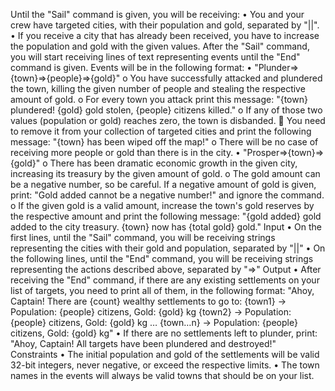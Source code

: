 Until the "Sail" command is given, you will be receiving:
•	You and your crew have targeted cities, with their population and gold, separated by "||".
•	If you receive a city that has already been received, you have to increase the population and gold with the given values.
After the "Sail" command, you will start receiving lines of text representing events until the "End" command is given. 
Events will be in the following format:
•	"Plunder=>{town}=>{people}=>{gold}"
o	You have successfully attacked and plundered the town, killing the given number of people and stealing the respective amount of gold. 
o	For every town you attack print this message: "{town} plundered! {gold} gold stolen, {people} citizens killed."
o	If any of those two values (population or gold) reaches zero, the town is disbanded.
	You need to remove it from your collection of targeted cities and print the following message: "{town} has been wiped off the map!"
o	There will be no case of receiving more people or gold than there is in the city.
•	"Prosper=>{town}=>{gold}"
o	There has been dramatic economic growth in the given city, increasing its treasury by the given amount of gold.
o	The gold amount can be a negative number, so be careful. If a negative amount of gold is given, print: "Gold added cannot be a negative number!" and ignore the command.
o	If the given gold is a valid amount, increase the town's gold reserves by the respective amount and print the following message: 
"{gold added} gold added to the city treasury. {town} now has {total gold} gold."
Input
•	On the first lines, until the "Sail" command, you will be receiving strings representing the cities with their gold and population, separated by "||"
•	On the following lines, until the "End" command, you will be receiving strings representing the actions described above, separated by "=>"
Output
•	After receiving the "End" command, if there are any existing settlements on your list of targets, you need to print all of them, in the following format:
"Ahoy, Captain! There are {count} wealthy settlements to go to:
{town1} -> Population: {people} citizens, Gold: {gold} kg
{town2} -> Population: {people} citizens, Gold: {gold} kg
   …
{town…n} -> Population: {people} citizens, Gold: {gold} kg"
•	If there are no settlements left to plunder, print:
"Ahoy, Captain! All targets have been plundered and destroyed!"
Constraints
•	The initial population and gold of the settlements will be valid 32-bit integers, never negative, or exceed the respective limits.
•	The town names in the events will always be valid towns that should be on your list.
